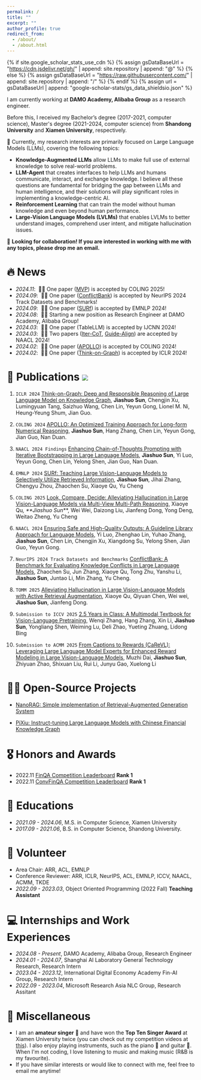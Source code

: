 ```yaml
---
permalink: /
title: ""
excerpt: ""
author_profile: true
redirect_from: 
  - /about/
  - /about.html
---
```


{% if site.google_scholar_stats_use_cdn %}
{% assign gsDataBaseUrl = "https://cdn.jsdelivr.net/gh/" | append: site.repository | append: "@" %}
{% else %}
{% assign gsDataBaseUrl = "https://raw.githubusercontent.com/" | append: site.repository | append: "/" %}
{% endif %}
{% assign url = gsDataBaseUrl | append: "google-scholar-stats/gs_data_shieldsio.json" %}

<span class='anchor' id='about-me'></span>

I am currently working at **DAMO Academy, Alibaba Group** as a research engineer.

Before this, I received my Bachelor’s degree (2017-2021, computer science), Master's degree (2021-2024, computer science) from **Shandong University** and **Xiamen University**, respectively.

🤔 Currently, my research interests are primarily focused on Large Language Models (LLMs), covering the following topics:
- **Knowledge-Augmented LLMs** allow LLMs to make full use of external knowledge to solve real-world problems.
- **LLM-Agent** that creates interfaces to help LLMs and humans communicate, interact, and exchange knowledge. I believe all these questions are fundamental for bridging the gap between LLMs and human intelligence, and their solutions will play significant roles in implementing a knowledge-centric AI.
- **Reinforcement Learning** that can train the model without human knowledge and even beyond human performance.
- **Large-Vision Language Models (LVLMs)** that enables LVLMs to better understand images, comprehend user intent, and mitigate hallucination issues.

🤝 **Looking for collaboration! If you are interested in working with me with any topics, please drop me an email.**

# 🔥 News
- *2024.11*: &nbsp;🎉🎉 One paper ([MVP](https://arxiv.org/pdf/2408.17150)) is accepted by COLING 2025!
- *2024.09*: &nbsp;🎉🎉 One paper ([ConflictBank](https://arxiv.org/pdf/2408.12076)) is accepted by NeurIPS 2024 Track Datasets and Benchmarks! 
- *2024.09*: &nbsp;🎉🎉 One paper ([SURf](https://arxiv.org/abs/2409.14083#:~:text=Large%20Vision-Language%20Models%20(LVLMs)%20have%20become%20pivotal%20at)) is accepted by EMNLP 2024! 
- *2024.08*: &nbsp;🎉🎉 Starting a new position as Research Engineer at DAMO Academy, Alibaba Group!
- *2024.03*: &nbsp;🎉🎉 One paper (TableLLM) is accepted by IJCNN 2024!
- *2024.03*: &nbsp;🎉🎉 Two papers ([Iter-CoT](https://arxiv.org/abs/2304.11657), [Guide-Align](https://arxiv.org/pdf/2403.11838.pdf)) are accepted by NAACL 2024!
- *2024.02*: &nbsp;🎉🎉 One paper ([APOLLO](https://arxiv.org/abs/2212.07249)) is accepted by COLING 2024! 
- *2024.02*: &nbsp;🎉🎉 One paper ([Think-on-Graph](https://arxiv.org/abs/2307.07697)) is accepted by ICLR 2024! 

# 📝 Publications <a href='https://scholar.google.com/citations?user=JCUiEM4AAAAJ'><img src="https://img.shields.io/endpoint?url={{ url | url_encode }}&logo=Google%20Scholar&labelColor=f6f6f6&color=9cf&style=flat&label=citations"></a>

1. ``ICLR 2024`` [Think-on-Graph: Deep and Responsible Reasoning of Large Language Model on Knowledge Graph](https://arxiv.org/pdf/2307.07697.pdf), **Jiashuo Sun**, Chengjin Xu, Lumingyuan Tang, Saizhuo Wang, Chen Lin, Yeyun Gong, Lionel M. Ni, Heung-Yeung Shum, Jian Guo.

2. ``COLING 2024`` [APOLLO: An Optimized Training Approach for Long-form Numerical Reasoning](https://arxiv.org/abs/2212.07249), **Jiashuo Sun**, Hang Zhang, Chen Lin, Yeyun Gong, Jian Guo, Nan Duan.

3. ``NAACL 2024 Findings`` [Enhancing Chain-of-Thoughts Prompting with Iterative Bootstrapping in Large Language Models](https://arxiv.org/pdf/2304.11657.pdf), **Jiashuo Sun**, Yi Luo, Yeyun Gong, Chen Lin, Yelong Shen, Jian Guo, Nan Duan.

4. ``EMNLP 2024`` [SURf: Teaching Large Vision-Language Models to Selectively Utilize Retrieved Information](https://arxiv.org/abs/2409.14083#:~:text=Large%20Vision-Language%20Models%20(LVLMs)%20have%20become%20pivotal%20at), **Jiashuo Sun**, Jihai Zhang, Chengyu Zhou, Zhaochen Su, Xiaoye Qu, Yu Cheng

5. ``COLING 2025`` [Look, Compare, Decide: Alleviating Hallucination in Large Vision-Language Models via Multi-View Multi-Path Reasoning](https://arxiv.org/pdf/2408.17150), Xiaoye Qu<sup>*</sup>, **Jiashuo Sun<sup>*</sup>**, Wei Wei, Daizong Liu, Jianfeng Dong, Yong Deng, Weitao Zheng, Yu Cheng

6. ``NAACL 2024`` [Ensuring Safe and High-Quality Outputs: A Guideline Library Approach for Language Models](https://arxiv.org/abs/2403.11838), Yi Luo, Zhenghao Lin, Yuhao Zhang, **Jiashuo Sun**, Chen Lin, Chengjin Xu, Xiangdong Su, Yelong Shen, Jian Guo, Yeyun Gong.

7. ``NeurIPS 2024 Track Datasets and Benchmarks`` [ConflictBank: A Benchmark for Evaluating Knowledge Conflicts in Large Language Models](https://arxiv.org/pdf/2408.12076), Zhaochen Su, Jun Zhang, Xiaoye Qu, Tong Zhu, Yanshu Li, **Jiashuo Sun**, Juntao Li, Min Zhang, Yu Cheng.

8. ``TOMM 2025`` [Alleviating Hallucination in Large Vision-Language Models with Active Retrieval Augmentation](https://arxiv.org/pdf/2408.00555), Xiaoye Qu, Qiyuan Chen, Wei wei, **Jiashuo Sun**, Jianfeng Dong.

9. ``Submission to ICCV 2025`` [2.5 Years in Class: A Multimodal Textbook for Vision-Language Pretraining](https://www.arxiv.org/pdf/2501.00958), Wenqi Zhang, Hang Zhang, Xin Li, **Jiashuo Sun**, Yongliang Shen, Weiming Lu, Deli Zhao, Yueting Zhuang, Lidong Bing

10. ``Submission to ACMM 2025`` [From Captions to Rewards (CaReVL): Leveraging Large Language Model Experts for Enhanced Reward Modeling in Large Vision-Language Models](https://arxiv.org/abs/2503.06260), Muzhi Dai, **Jiashuo Sun**, Zhiyuan Zhao, Shixuan Liu, Rui Li, Junyu Gao, Xuelong Li

# 👨‍💻 Open-Source Projects
- [NanoRAG: Simple implementation of Retrieval-Augmented Generation System](https://github.com/GasolSun36/NanoRAG)

- [PiXiu: Instruct-tuning Large Language Models with Chinese Financial Knowledge Graph](https://github.com/GasolSun36/pixiu/blob/main/README.md)


# 🎖 Honors and Awards
-  2022.11 [FinQA Competition Leaderboard](https://codalab.lisn.upsaclay.fr/competitions/4138) **Rank 1**
- 2022.11 [ConvFinQA Competition Leaderboard](https://codalab.lisn.upsaclay.fr/competitions/8582) **Rank 1**

# 📖 Educations
- *2021.09 - 2024.06*, M.S. in Computer Science, Xiamen University 
- *2017.09 - 2021.06*, B.S. in Computer Science, Shandong University.

# 💁 Volunteer
- Area Chair: ARR, ACL, EMNLP
- Conference Reviewer: ARR, ICLR, NeurIPS, ACL, EMNLP, ICCV, NAACL, ACMM, TKDE
- *2022.09 - 2023.03*, Object Oriented Programming (2022 Fall) **Teaching Assistant**



# 💻 Internships and Work Experiences
- *2024.08 - Present*, DAMO Academy, Alibaba Group, Research Engineer
- *2024.01 - 2024.07*, Shanghai AI Laboratory General Technology Research, Research Intern
- *2023.04 - 2023.12*, International Digital Economy Academy Fin-AI Group, Research Intern
- *2022.09 - 2023.04*, Microsoft Research Asia NLC Group, Research Assitant


# 🎨 Miscellaneous

- I am an **amateur singer** 🎤 and have won the **Top Ten Singer Award** at Xiamen University twice (you can check out my competition videos at [this](https://www.bilibili.com/video/BV1Hs421T7JD/?spm_id_from=333.999.0.0)). I also enjoy playing instruments, such as the piano 🎹 and guitar 🎸. When I'm not coding, I love listening to music and making music (R&B is my favourite).
- If you have similar interests or would like to connect with me, feel free to email me anytime!

